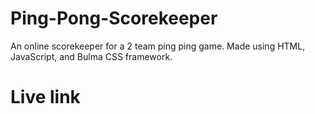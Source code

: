 # Ping-Pong-Scorekeeper
An online scorekeeper for a 2 team ping ping game. 
Made using HTML, JavaScript, and Bulma CSS framework.

# Live link
